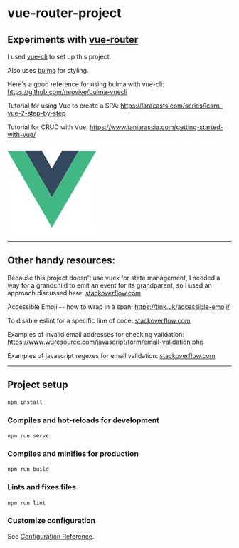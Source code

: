 # vue-router-project

## Experiments with [vue-router](https://router.vuejs.org/)

I used [vue-cli](https://cli.vuejs.org/) to set up this project.

Also uses [bulma](https://bulma.io/) for styling.

Here's a good reference for using bulma with vue-cli: https://github.com/neovive/bulma-vuecli

Tutorial for using Vue to create a SPA: https://laracasts.com/series/learn-vue-2-step-by-step

Tutorial for CRUD with Vue: https://www.taniarascia.com/getting-started-with-vue/

<img src="https://raw.githubusercontent.com/ethyl2/vue-router-experiments/main/src/assets/logo.png" />

---

## Other handy resources:

Because this project doesn't use vuex for state management, I needed a way for a grandchild to emit an event for its grandparent, so I used
an approach discussed here: [stackoverflow.com](https://stackoverflow.com/questions/42615445/vuejs-2-0-emit-event-from-grand-child-to-his-grand-parent-component/51661633)

Accessible Emoji -- how to wrap in a span: https://tink.uk/accessible-emoji/

To disable eslint for a specific line of code: [stackoverflow.com](https://stackoverflow.com/questions/47277133/disable-unnecessary-escape-character-no-useless-escape)

Examples of invalid email addresses for checking validation: https://www.w3resource.com/javascript/form/email-validation.php

Examples of javascript regexes for email validation: [stackoverflow.com](https://stackoverflow.com/questions/46155/how-to-validate-an-email-address-in-javascript)

---

## Project setup

```
npm install
```

### Compiles and hot-reloads for development

```
npm run serve
```

### Compiles and minifies for production

```
npm run build
```

### Lints and fixes files

```
npm run lint
```

### Customize configuration

See [Configuration Reference](https://cli.vuejs.org/config/).
